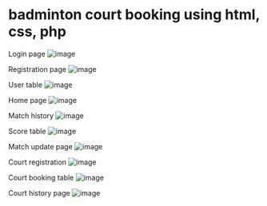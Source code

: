 # badminton court booking using html, css, php

Login page
![image](https://github.com/Muthumukilan/badminton_court_booking-php/assets/66628348/d9ae801c-584b-4925-b0b1-730c1aa34e77)

Registration page
![image](https://github.com/Muthumukilan/badminton_court_booking-php/assets/66628348/0b785327-5fa3-42f9-94fb-162d7497df1b)

User table
![image](https://github.com/Muthumukilan/badminton_court_booking-php/assets/66628348/ca3c42ba-8ec5-468d-82bc-c63a5c7bd414)

Home page
![image](https://github.com/Muthumukilan/badminton_court_booking-php/assets/66628348/f0f1a913-0bfc-424d-a57e-707f54b33b0f)

Match history
![image](https://github.com/Muthumukilan/badminton_court_booking-php/assets/66628348/099c4031-d49a-4296-9e6a-ca8d166fef93)

Score table
![image](https://github.com/Muthumukilan/badminton_court_booking-php/assets/66628348/8e74fe19-cec7-4480-99bc-bdf323b90975)

Match update page
![image](https://github.com/Muthumukilan/badminton_court_booking-php/assets/66628348/0d4a3a44-a126-4bdb-971a-620c486cace8)

Court registration 
![image](https://github.com/Muthumukilan/badminton_court_booking-php/assets/66628348/6634669c-8249-407b-b299-e5c476aa73a7)

Court booking  table
![image](https://github.com/Muthumukilan/badminton_court_booking-php/assets/66628348/4be25a08-5c46-455e-aaf6-ecbf32cb5eef)

Court history page
![image](https://github.com/Muthumukilan/badminton_court_booking-php/assets/66628348/3a0f2cfc-0327-4ccb-ad44-4ed5b506206c)
